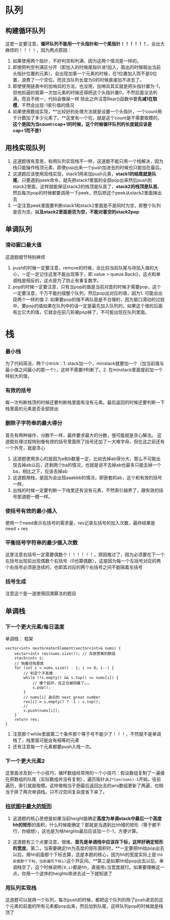 # 队列

## 构建循环队列
这里一定要注意，**循环队列不能用一个头指针和一个尾指针！！！！！！**，会出大麻烦的！！！！，因为两点原因：
1. 如果使用两个指针，不好判空和判满，因为这两个情况是一样的。
2. 即使把判空判满区分开（即加入的时候尾指针进1加入，取出的时候取出当前头指针位置的元素），会出现加第一个元素的时候，在1位置加入而不是0位置，浪费了一个空位。而且当队列长度为0的时候直接加不进去了。
3. 即使使用链表中的加哨兵的方法，也没用，加哨兵其实就是把头指针置为-1，但他妈逼的我第一次加元素的时候还得把这个头指针置0，不然后面没法判满，而且不统一，代码会像屎一样
除此之外注意Rear()函数中要**先减1在取模**，不然会出现-1索引值的情况
4. 如果使用数组实现，**比较好的处理方法就是设置一个头指针，一个count用于计数加了多少元素了。**这里有一个坑，就是这个count是不需要取模的，**这个是因为当count=cap+1的时候，这个时候循环队列的长度就应该是cap+1而不是1**


## 用栈实现队列
1. 这道题很有意思，和用队列实现栈不一样，这道题不能只用一个栈解决，因为栈只能操作栈顶元素，即使pop出来一个push加进去的时候也只能加在最后。
2. 这道题应该使用双栈实现，stack1用来加push元素，**stack1的结尾就是队尾**。只要遇到peek命令，就先把stack1里面的全部pop出来然后push到stack2里面，这样就能保证stack2的栈顶是队首了，**stack2的栈顶是队首**。然后每次pop的时候都要调用一下peek，然后把这个peek从stack2里面弹出去
3. 一定注意peek里面要判断stack1和stack2里面是不是同时为空，即整个队列是否为空。**以及stack2里面是否为空，不能对着空的stack2pop**



## 单调队列
### 滑动窗口最大值
这道题细节特别麻烦
1. push的时候一定要注意，remove的时候，会比较当前队尾与待加入值的大小，一定一定记住这里不能出现等于，即 value > queue.Back()，这点和单调栈是相反的，这点是为了防止有重复数字。
2. pop的时候一定要注意，只有当pop的值是当前对首的时候才需要pop，这个一定要注意，千万不能扫描整个队列，然后pop出对应的值，因为1. 可能会出现两个一样的值 2. 如果要pop的值不再队首是不合理的，因为窗口滑动的过程中，要pop的值如果在队列中的话一定是最先加入队列的，如果这个值的后面有比它大的值，它就会在前几轮被pop掉了，不可能出现在队列里面。



# 栈
### 最小栈
为了代码简洁，两个小trick：1. stack加一个，minstack就要加一个（加当前值与最小值之间最小的那一个），这样不需要if判断了。2. 在minstack里面提前加一个特别大的值。

### 有效的括号
每一次判断栈顶的时候还要判断栈里面有没有元素。最后返回的时候还要判断一下栈里面的元素是否全部排出

### 删除子字符串的最大得分
首先有两种操作，分数不一样，最终要求最大的分数，很可能就是贪心解法。
这道题处理过程特别像有效的括号里面除了括号还加了一大堆字母，但在这之前还有一个外壳，就是贪心
1. 这道题使用贪心的是因为a和b数量一定，比如去掉ab得分大，那么不可能出现去掉ab以后，还剩两个ba的情况，也就是说不去掉ab也最多只能去掉一个ba，相比之下，应该去掉ab
2. 这道题用栈，是因为会出现aaabbb的情况，即嵌套的ab，这个和有效的括号一样。
3. 出栈的时候一定要判断一下栈里还有没有元素，不然索引越界了，跟有效的括号那道题一模一样。 

### 使括号有效的最小插入
使用一个need表示右括号的需求量，res记录左括号的加入次数，最终结果是need + res

### 平衡括号字符串的最少插入次数
这里注意右括号一定需要偶数个！！！！！！，原因推过了，因为必须要在下一个左括号出现前出现偶数个右括号（0也算偶数），这是因为每一个左括号对应的两个右括号必须是连续的，也即其对应的两个右括号之间不能隔着左括号


### 括号生成
注意这个是一道使用回溯算法的题目

## 单调栈
### 下一个更大元素/每日温度
单调栈：
框架

```
vector<int> nextGreaterElement(vector<int>& nums) {
    vector<int> res(nums.size()); // 存放答案的数组
    stack<int> s;
    // 倒着往栈里放
    for (int i = nums.size() - 1; i >= 0; i--) {
        // 判定个子高矮
        while (!s.empty() && s.top() <= nums[i]) {
            // 矮个起开，反正也被挡着了。。。
            s.pop();
        }
        // nums[i] 身后的 next great number
        res[i] = s.empty() ? -1 : s.top();
        // 
        s.push(nums[i]);
    }
    return res;
}
```
1. 注意那个while里面第二个条件那个等于号不能少了！！！，不然就不是单调栈了，栈里面可能会有相等的元素
2. 还有注意每一个元素都要push入栈一次。

### 下一个更大元素2
这里面涉及到一个小技巧，循环数组经常用的一个小技巧：假设数组复制了一遍接在原数组的队尾（实际数组并没有复制），遍历指针从`2*len(nums)-1`开始，往前遍历，索引就是取模。这样做相当于把最后返回出去的ans数组更新了两遍，也相当于排了两次单调栈。只不过空间复杂度省下来了。

### [柱状图中最大的矩形](https://leetcode-cn.com/problems/largest-rectangle-in-histogram/)

1. 这道题的核心思想是如果当前height能确定**高度为单调stack中最后一个高度hh的矩形**的面积，什么时候能确定？那就是当遇到比hh矮的矩形（等于都不行，你细想），这也是为啥heights最后应该加一个-1，方便计算。

2. 这道题有三个点要注意，很难。**首先是单调栈中应该存下标，这样好确定矩形的宽度**。第二，当需要确定hh为高度的矩形面积时，**一定要把hh给pop出去以后，用hh前面那个下标去算，这是本题的核心，因为hh的宽度实际上是`(hh前面那个下标，当前遍历下标i)`这个开区间。**第三是如果hh给pop出去以后，单调栈空了，这个时候说明`[0,i)`都是hh，直接用`i`当宽度就行。如果要理解这一点，你用一个逆序的heights带进去试一下就知道了

   
   
   


### 用队列实现栈
这道题可以就用一个队列，每次push的时候，都把这个队列的除了push进去的这个元素的前面的所有元素都pop出来，然后加到队尾，这样队列pop的时候就是栈顶了





